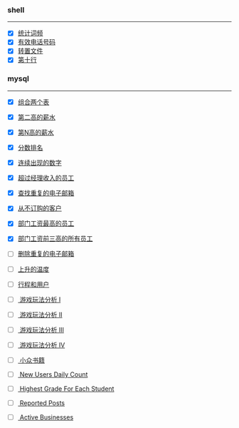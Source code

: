 ### shell
<hr>

- [x] [统计词频 ](./shell/countFrequency.md)
- [x] [有效电话号码 ](./shell/phone.md)
- [x] [转置文件 ](./shell/changeFile.md)
- [x] [第十行 ](./shell/tenth.md)

### mysql
<hr>

- [x] [组合两个表 ](./mysql/assembleTable.md)
- [x] [第二高的薪水](./mysql/top2Salary.md)
- [x] [第N高的薪水](./mysql/topNSalary.md)
- [x] [分数排名 ](./mysql/)
- [x] [连续出现的数字 ](./mysql/)
- [x] [超过经理收入的员工 ](./mysql/)
- [x] [查找重复的电子邮箱 ](./mysql/)
- [x] [从不订购的客户 ](./mysql/)
- [x] [部门工资最高的员工 ](./mysql/)
- [x] [部门工资前三高的所有员工 ](./mysql/)
- [ ] [删除重复的电子邮箱 ](./mysql/)
- [ ] [上升的温度 ](./mysql/)
- [ ] [行程和用户 ](./mysql/)
- [ ] [ 游戏玩法分析 I ](./mysql/)
- [ ] [ 游戏玩法分析 II ](./mysql/)
- [ ] [ 游戏玩法分析 III ](./mysql/)
- [ ] [ 游戏玩法分析 IV ](./mysql/)
- [ ] [ 小众书籍 ](./mysql/)
- [ ] [ New Users Daily Count ](./mysql/)
- [ ] [ Highest Grade For Each Student ](./mysql/)
- [ ] [ Reported Posts ](./mysql/)
- [ ] [ Active Businesses ](./mysql/)


